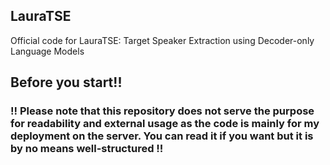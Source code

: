 ## LauraTSE

Official code for LauraTSE: Target Speaker Extraction using Decoder-only Language Models

## Before you start!!

### !! Please note that this repository does not serve the purpose for readability and external usage as the code is mainly for my deployment on the server. You can read it if you want but it is by no means well-structured !!





